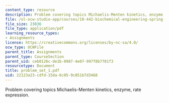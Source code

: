 ```yaml
---
content_type: resource
description: Problem covering topics Michaelis-Menten kinetics, enzyme, rate expression.
file: /ol-ocw-studio-app/courses/10-442-biochemical-engineering-spring-2005/22123a23cdfd15da6c059c851b7d3468_problem_set_1.pdf
file_size: 23836
file_type: application/pdf
learning_resource_types:
- Assignments
license: https://creativecommons.org/licenses/by-nc-sa/4.0/
ocw_type: OCWFile
parent_title: Assignments
parent_type: CourseSection
parent_uid: ceb0126c-de1b-0987-4e07-997f8b7781f3
resourcetype: Document
title: problem_set_1.pdf
uid: 22123a23-cdfd-15da-6c05-9c851b7d3468
---
```

Problem covering topics Michaelis-Menten kinetics, enzyme, rate expression.